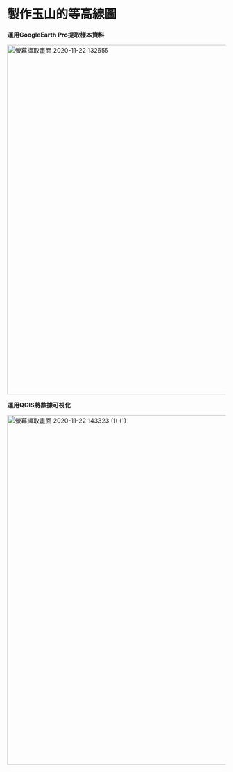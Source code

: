 # 製作玉山的等高線圖

**運用GoogleEarth Pro提取樣本資料**

<img width="807" alt="螢幕擷取畫面 2020-11-22 132655" src="https://user-images.githubusercontent.com/66252302/99897261-00519400-2cd3-11eb-8db1-2d43230e641f.png">

**運用QGIS將數據可視化**

<img width="807" alt="螢幕擷取畫面 2020-11-22 143323 (1) (1)" src="https://user-images.githubusercontent.com/66252302/99897368-d5b40b00-2cd3-11eb-94b5-f8b2238c5779.png">
